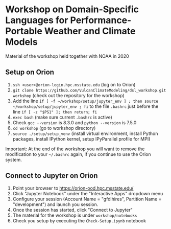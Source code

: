 # Workshop on Domain-Specific Languages for Performance-Portable Weather and Climate Models

Material of the workshop held together with NOAA in 2020

## Setup on Orion

1. ```ssh <user>@orion-login.hpc.msstate.edu``` (log on to Orion)
2. `git clone https://github.com/VulcanClimateModeling/dsl_workshop.git workshop` (check out the repository for the workshop)
3. Add the line `if [ -f ~/workshop/setup/jupyter_env ] ; then source ~/workshop/setup/jupyter_env ; fi` to the file `.bashrc` just before the line `if [ -z "$PS1" ]; then return; fi`
4. `exec bash` (make sure current `.bashrc` is active)
5. Check `gcc --version` is 8.3.0 and `python --version` is 7.5.0
6. `cd workshop` (go to workshop directory)
7. `source ./setup/setup_venv` (install virtual environment, install Python packages, install IPython kernel, setup IPyParallel profile for MPI)

Important: At the end of the workshop you will want to remove the modification to your `~/.bashrc` again, if you continue to use the Orion system.

## Connect to Jupyter on Orion

1. Point your browser to https://orion-ood.hpc.msstate.edu/
2. Click "Jupyter Notebook" under the "Interactive Apps" dropdown menu
3. Configure your session (Account Name = "gfdlhires", Partition Name = "development") and launch you session.
4. Once the session has started, click "Connect to Jupyter"
5. The material for the workshop is under `workshop/notebooks`
6. Check you setup by executing the `Check-Setup.ipynb` notebook
